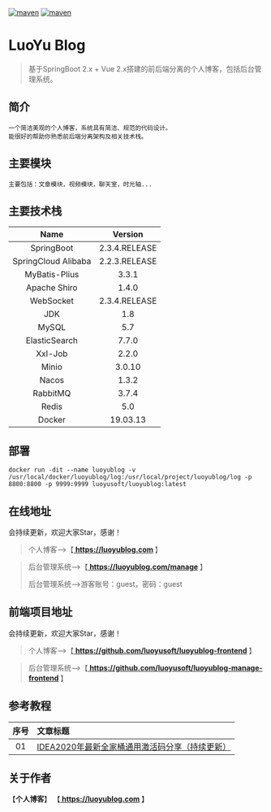 [![maven](https://img.shields.io/badge/个人博客-在线地址-red.svg)](https://luoyublog.com)
[![maven](https://img.shields.io/badge/后台管理系统-在线地址-red.svg)](https://luoyublog.com/manage)

# LuoYu Blog

> 基于SpringBoot 2.x + Vue 2.x搭建的前后端分离的个人博客，包括后台管理系统。

## 简介

```
一个简洁美观的个人博客，系统具有简洁、规范的代码设计。
能很好的帮助你熟悉前后端分离架构及相关技术栈。
```

## 主要模块

```
主要包括：文章模块，视频模块，聊天室，时光轴...
```

## 主要技术栈

|        Name         |    Version    |
| :-----------------: | :-----------: |
|     SpringBoot      | 2.3.4.RELEASE |
| SpringCloud Alibaba | 2.2.3.RELEASE |
|    MyBatis-Plius    |     3.3.1     |
|    Apache Shiro     |     1.4.0     |
|      WebSocket      | 2.3.4.RELEASE |
|         JDK         |      1.8      |
|        MySQL        |      5.7      |
|    ElasticSearch    |     7.7.0     |
|       Xxl-Job       |     2.2.0     |
|        Minio        |    3.0.10     |
|        Nacos        |     1.3.2     |
|      RabbitMQ       |     3.7.4     |
|        Redis        |      5.0      |
|       Docker        |   19.03.13    |

## 部署

```
docker run -dit --name luoyublog -v /usr/local/docker/luoyublog/log:/usr/local/project/luoyublog/log -p 8800:8800 -p 9999:9999 luoyusoft/luoyublog:latest
```

## 在线地址

会持续更新，欢迎大家Star，感谢！

> 个人博客-->【<b><a href="https://luoyublog.com"> https://luoyublog.com </a></b>】

> 后台管理系统-->【<b><a href="https://luoyublog.com/manage"> https://luoyublog.com/manage </a></b>】
>
> 后台管理系统-->游客账号：guest，密码：guest

## 前端项目地址

会持续更新，欢迎大家Star，感谢！

> 个人博客-->【<b><a href="https://github.com/luoyusoft/luoyublog-frontend"> https://github.com/luoyusoft/luoyublog-frontend </a></b>】

> 后台管理系统-->【<b><a href="https://github.com/luoyusoft/luoyublog-manage-frontend"> https://github.com/luoyusoft/luoyublog-manage-frontend </a></b>】

## 参考教程

|序号|文章标题|
|:---:|:---|
|01|[IDEA2020年最新全家桶通用激活码分享（持续更新）](https://luoyublog.com/article/37)|

## 关于作者

【<b>个人博客</b>】    【<b><a href="https://luoyublog.com"> https://luoyublog.com </a></b>】